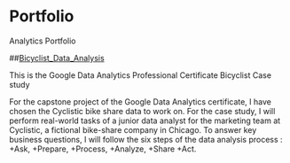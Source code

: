 # Portfolio
Analytics Portfolio

##[Bicyclist_Data_Analysis](https://github.com/ruturajlaad/Bicyclist_Data_Analysis)

This is the Google Data Analytics Professional Certificate Bicyclist Case study

For the capstone project of the Google Data Analytics certificate, I have chosen the Cyclistic bike share data to work on. For the case study, I will perform real-world tasks of a junior data analyst for the marketing team at Cyclistic, a fictional bike-share company in Chicago.
To answer key business questions, I will follow the six steps of the data analysis process :
+Ask,
+Prepare, 
+Process, 
+Analyze, 
+Share
+Act.

